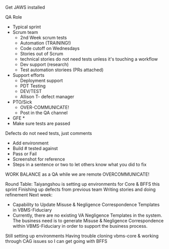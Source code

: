 Get JAWS installed

QA Role
* Typical sprint
* Scrum team
  * 2nd Week scrum tests 
  * Automation (TRAINING!)
  * Code cutoff on Wednesdays
  * Stories out of Scrum
  * technical stories do not need tests unless it's touching a workflow
  * Dev support (research)
  * Test automation storiees (PRs attached)
* Support efforts
  * Deployment support
  * PDT Testing
  * DEV/TEST
  * Allison T- defect manager
* PTO/Sick
  * OVER-COMMUNICATE!
  * Post in the QA channel
* GFE
  *
* Make sure tests are passed

Defects do not need tests, just comments
* Add environment
* Build # tested against
* Pass or Fail
* Screenshot for reference
* Steps in a sentence or two to let others know what you did to fix


WORK BALANCE as a QA while we are remote
 OVERCOMMUNICATE!

 Round Table:
 Taiyangshou is setting up environments for Core & BFFS this sprint 
 Finishing up defects from previous team
 Writing stories and doing refinement
 Next week:
 * Capability to Update Misuse & Negligence Correspondence Templates in VBMS-Fiduciary
 * Currently, there are no existing VA Negligence Templates in the system. The business need is to generate Misuse & Negligence Correspondence within VBMS-Fiduciary in order to support the business process. 

 Still setting up environments
 Having trouble cloning vbms-core & working through CAG issues so I can get going with BFFS
